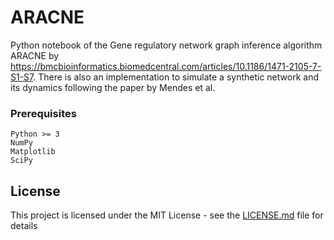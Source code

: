 # ARACNE

Python notebook of the Gene regulatory network graph inference algorithm ARACNE by https://bmcbioinformatics.biomedcentral.com/articles/10.1186/1471-2105-7-S1-S7. There is also an implementation to simulate a synthetic network and its dynamics following the paper by Mendes et al.

### Prerequisites

```
Python >= 3
NumPy
Matplotlib
SciPy
```


## License

This project is licensed under the MIT License - see the [LICENSE.md](LICENSE.md) file for details


